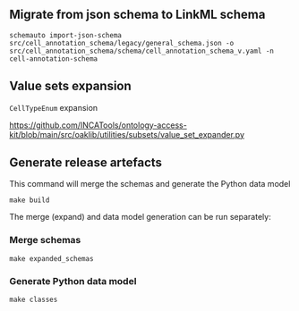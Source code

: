 ## Migrate from json schema to LinkML schema

```
schemauto import-json-schema src/cell_annotation_schema/legacy/general_schema.json -o src/cell_annotation_schema/schema/cell_annotation_schema_v.yaml -n cell-annotation-schema 
```

## Value sets expansion
`CellTypeEnum` expansion

https://github.com/INCATools/ontology-access-kit/blob/main/src/oaklib/utilities/subsets/value_set_expander.py

## Generate release artefacts

This command will merge the schemas and generate the Python data model
```
make build
```

The merge (expand) and data model generation can be run separately:
### Merge schemas

```
make expanded_schemas
```

### Generate Python data model

```
make classes
```